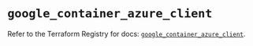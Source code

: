 # `google_container_azure_client`

Refer to the Terraform Registry for docs: [`google_container_azure_client`](https://registry.terraform.io/providers/hashicorp/google/5.24.0/docs/resources/container_azure_client).
